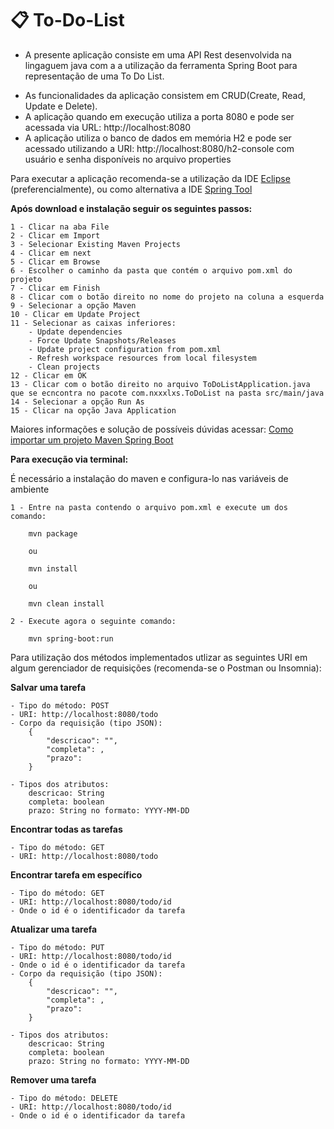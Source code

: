 #  :clipboard: To-Do-List

* <p text-align="justify">A presente aplicação consiste em uma API Rest desenvolvida na lingaguem java com a a utilização da ferramenta Spring Boot para representação de uma To Do List.
* As funcionalidades da aplicação consistem em CRUD(Create, Read, Update e Delete).<br>
* A aplicação quando em execução utiliza a porta 8080 e pode ser acessada via URL: http://localhost:8080<br>
* A aplicação utiliza o banco de dados em memória H2 e pode ser acessado utilizando a URI: http://localhost:8080/h2-console com usuário e senha disponíveis no arquivo properties</p>


Para executar a aplicação recomenda-se a utilização da IDE <a href="https://www.eclipse.org/downloads/">Eclipse</a> (preferencialmente), ou como alternativa a IDE <a href="https://spring.io/tools">Spring Tool</a>

__Após download e instalação seguir os seguintes passos:__

	1 - Clicar na aba File
	2 - Clicar em Import
	3 - Selecionar Existing Maven Projects
	4 - Clicar em next
	5 - Clicar em Browse
	6 - Escolher o caminho da pasta que contém o arquivo pom.xml do projeto
	7 - Clicar em Finish
	8 - Clicar com o botão direito no nome do projeto na coluna a esquerda
	9 - Selecionar a opção Maven
	10 - Clicar em Update Project
	11 - Selecionar as caixas inferiores:
		- Update dependencies
		- Force Update Snapshots/Releases
		- Update project configuration from pom.xml
		- Refresh workspace resources from local filesystem
		- Clean projects
	12 - Clicar em OK
	13 - Clicar com o botão direito no arquivo ToDoListApplication.java que se ecncontra no pacote com.nxxxlxs.ToDoList na pasta src/main/java
	14 - Selecionar a opção Run As
	15 - Clicar na opção Java Application

Maiores informações e solução de possíveis dúvidas acessar: <a href="https://medium.com/@alex.girao/importar-um-projeto-maven-spring-boot-ea10078b2bde">Como importar um projeto Maven Spring Boot</a>

__Para execução via terminal:__

É necessário a instalação do maven e configura-lo nas variáveis de ambiente
  
	1 - Entre na pasta contendo o arquivo pom.xml e execute um dos comando:
   
		mvn package

		ou

		mvn install

		ou

		mvn clean install

	2 - Execute agora o seguinte comando:

		mvn spring-boot:run


Para utilização dos métodos implementados utlizar as seguintes URI em algum gerenciador de requisições (recomenda-se o Postman ou Insomnia):

__Salvar uma tarefa__

	- Tipo do método: POST
	- URI: http://localhost:8080/todo
	- Corpo da requisição (tipo JSON):
		{
			"descricao": "",
			"completa": ,
			"prazo":
		}

	- Tipos dos atributos:
		descricao: String
		completa: boolean
		prazo: String no formato: YYYY-MM-DD

__Encontrar todas as tarefas__

	- Tipo do método: GET
	- URI: http://localhost:8080/todo

__Encontrar tarefa em específico__

	- Tipo do método: GET
	- URI: http://localhost:8080/todo/id
	- Onde o id é o identificador da tarefa

__Atualizar uma tarefa__

	- Tipo do método: PUT
	- URI: http://localhost:8080/todo/id
	- Onde o id é o identificador da tarefa
	- Corpo da requisição (tipo JSON):
		{
			"descricao": "",
			"completa": ,
			"prazo":
		}

	- Tipos dos atributos:
		descricao: String
		completa: boolean
		prazo: String no formato: YYYY-MM-DD

__Remover uma tarefa__

	- Tipo do método: DELETE
	- URI: http://localhost:8080/todo/id
	- Onde o id é o identificador da tarefa

